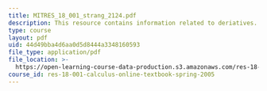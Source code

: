 ```yaml
---
title: MITRES_18_001_strang_2124.pdf
description: This resource contains information related to deriatives.
type: course
layout: pdf
uid: 44d49bba4d6aa0d5d8444a3348160593
file_type: application/pdf
file_location: >-
  https://open-learning-course-data-production.s3.amazonaws.com/res-18-001-calculus-online-textbook-spring-2005/44d49bba4d6aa0d5d8444a3348160593_MITRES_18_001_strang_2124.pdf
course_id: res-18-001-calculus-online-textbook-spring-2005
---
```

